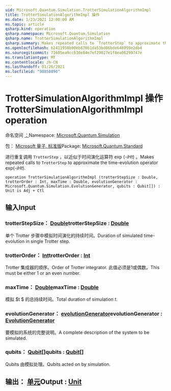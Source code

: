 ```yaml
---
uid: Microsoft.Quantum.Simulation.TrotterSimulationAlgorithmImpl
title: TrotterSimulationAlgorithmImpl 操作
ms.date: 1/23/2021 12:00:00 AM
ms.topic: article
qsharp.kind: operation
qsharp.namespace: Microsoft.Quantum.Simulation
qsharp.name: TrotterSimulationAlgorithmImpl
qsharp.summary: Makes repeated calls to `TrotterStep` to approximate the time-evolution operator exp(_-iHt_).
ms.openlocfilehash: b2411950b90eb676b1da53bd06bde648099e2db4
ms.sourcegitcommit: 71605ea9cc630e84e7ef29027e1f0ea06299747e
ms.translationtype: MT
ms.contentlocale: zh-CN
ms.lasthandoff: 01/26/2021
ms.locfileid: "98858890"
---
```

# <a name="trottersimulationalgorithmimpl-operation"></a><span data-ttu-id="98cf9-102">TrotterSimulationAlgorithmImpl 操作</span><span class="sxs-lookup"><span data-stu-id="98cf9-102">TrotterSimulationAlgorithmImpl operation</span></span>

<span data-ttu-id="98cf9-103">命名空间 [：](xref:Microsoft.Quantum.Simulation)</span><span class="sxs-lookup"><span data-stu-id="98cf9-103">Namespace: [Microsoft.Quantum.Simulation](xref:Microsoft.Quantum.Simulation)</span></span>

<span data-ttu-id="98cf9-104">包： [Microsoft 量子. 标准版](https://nuget.org/packages/Microsoft.Quantum.Standard)</span><span class="sxs-lookup"><span data-stu-id="98cf9-104">Package: [Microsoft.Quantum.Standard](https://nuget.org/packages/Microsoft.Quantum.Standard)</span></span>


<span data-ttu-id="98cf9-105">进行重复调用 `TrotterStep` ，以近似于时间演化运算符 exp (_-iHt_) 。</span><span class="sxs-lookup"><span data-stu-id="98cf9-105">Makes repeated calls to `TrotterStep` to approximate the time-evolution operator exp(_-iHt_).</span></span>

```qsharp
operation TrotterSimulationAlgorithmImpl (trotterStepSize : Double, trotterOrder : Int, maxTime : Double, evolutionGenerator : Microsoft.Quantum.Simulation.EvolutionGenerator, qubits : Qubit[]) : Unit is Adj + Ctl
```


## <a name="input"></a><span data-ttu-id="98cf9-106">输入</span><span class="sxs-lookup"><span data-stu-id="98cf9-106">Input</span></span>

### <a name="trotterstepsize--double"></a><span data-ttu-id="98cf9-107">trotterStepSize： [Double](xref:microsoft.quantum.lang-ref.double)</span><span class="sxs-lookup"><span data-stu-id="98cf9-107">trotterStepSize : [Double](xref:microsoft.quantum.lang-ref.double)</span></span>

<span data-ttu-id="98cf9-108">单个 Trotter 步骤中模拟时间演化的持续时间。</span><span class="sxs-lookup"><span data-stu-id="98cf9-108">Duration of simulated time-evolution in single Trotter step.</span></span>


### <a name="trotterorder--int"></a><span data-ttu-id="98cf9-109">trotterOrder： [Int](xref:microsoft.quantum.lang-ref.int)</span><span class="sxs-lookup"><span data-stu-id="98cf9-109">trotterOrder : [Int](xref:microsoft.quantum.lang-ref.int)</span></span>

<span data-ttu-id="98cf9-110">Trotter 集成器的顺序。</span><span class="sxs-lookup"><span data-stu-id="98cf9-110">Order of Trotter integrator.</span></span> <span data-ttu-id="98cf9-111">此值必须是1或偶数。</span><span class="sxs-lookup"><span data-stu-id="98cf9-111">This must be either 1 or an even number.</span></span>


### <a name="maxtime--double"></a><span data-ttu-id="98cf9-112">maxTime： [Double](xref:microsoft.quantum.lang-ref.double)</span><span class="sxs-lookup"><span data-stu-id="98cf9-112">maxTime : [Double](xref:microsoft.quantum.lang-ref.double)</span></span>

<span data-ttu-id="98cf9-113">模拟 $t $ 的总持续时间。</span><span class="sxs-lookup"><span data-stu-id="98cf9-113">Total duration of simulation $t$.</span></span>


### <a name="evolutiongenerator--evolutiongenerator"></a><span data-ttu-id="98cf9-114">evolutionGenerator： [evolutionGenerator](xref:Microsoft.Quantum.Simulation.EvolutionGenerator)</span><span class="sxs-lookup"><span data-stu-id="98cf9-114">evolutionGenerator : [EvolutionGenerator](xref:Microsoft.Quantum.Simulation.EvolutionGenerator)</span></span>

<span data-ttu-id="98cf9-115">要模拟的系统的完整说明。</span><span class="sxs-lookup"><span data-stu-id="98cf9-115">A complete description of the system to be simulated.</span></span>


### <a name="qubits--qubit"></a><span data-ttu-id="98cf9-116">qubits： [Qubit](xref:microsoft.quantum.lang-ref.qubit)[]</span><span class="sxs-lookup"><span data-stu-id="98cf9-116">qubits : [Qubit](xref:microsoft.quantum.lang-ref.qubit)[]</span></span>

<span data-ttu-id="98cf9-117">Qubits 由模拟处理。</span><span class="sxs-lookup"><span data-stu-id="98cf9-117">Qubits acted on by simulation.</span></span>



## <a name="output--unit"></a><span data-ttu-id="98cf9-118">输出： [单元](xref:microsoft.quantum.lang-ref.unit)</span><span class="sxs-lookup"><span data-stu-id="98cf9-118">Output : [Unit](xref:microsoft.quantum.lang-ref.unit)</span></span>

